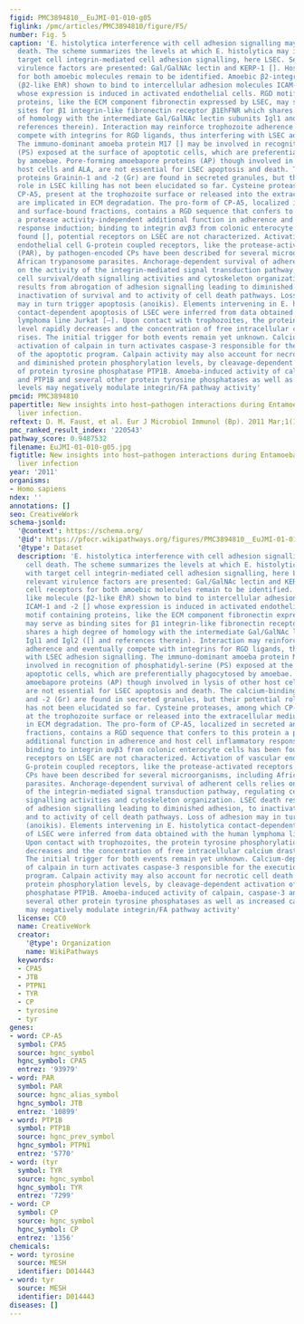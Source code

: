 ```yaml
---
figid: PMC3894810__EuJMI-01-010-g05
figlink: /pmc/articles/PMC3894810/figure/F5/
number: Fig. 5
caption: 'E. histolytica interference with cell adhesion signalling may induce cell
  death. The scheme summarizes the levels at which E. histolytica may interfere with
  target cell integrin-mediated cell adhesion signalling, here LSEC. Several relevant
  virulence factors are presented: Gal/GalNAc lectin and KERP-1 []. Host cell receptors
  for both amoebic molecules remain to be identified. Amoebic β2-integrin like molecule
  (β2-like EhR) shown to bind to intercellular adhesion molecules ICAM-1 and -2 []
  whose expression is induced in activated endothelial cells. RGD motif containing
  proteins, like the ECM component fibronectin expressed by LSEC, may serve as binding
  sites for β1 integrin-like fibronectin receptor β1EhFNR which shares a high degree
  of homology with the intermediate Gal/GalNAc lectin subunits Igl1 and Igl2 ([] and
  references therein). Interaction may reinforce trophozoite adherence and eventually
  compete with integrins for RGD ligands, thus interfering with LSEC adhesion signalling.
  The immuno-dominant amoeba protein M17 [] may be involved in recognition of phosphatidyl-serine
  (PS) exposed at the surface of apoptotic cells, which are preferentially phagocytosed
  by amoebae. Pore-forming amoebapore proteins (AP) though involved in lysis of other
  host cells and ALA, are not essential for LSEC apoptosis and death. The calcium-binding
  proteins Grainin-1 and -2 (Gr) are found in secreted granules, but their potential
  role in LSEC killing has not been elucidated so far. Cysteine proteases, among which
  CP-A5, present at the trophozoite surface or released into the extracellular medium,
  are implicated in ECM degradation. The pro-form of CP-A5, localized in secreted
  and surface-bound fractions, contains a RGD sequence that confers to this protein
  a protease activity-independent additional function in adherence and host cell inflammatory
  response induction; binding to integrin αvβ3 from colonic enterocyte cells has been
  found [], potential receptors on LSEC are not characterized. Activation of vascular
  endothelial cell G-protein coupled receptors, like the protease-activated receptors
  (PAR), by pathogen-encoded CPs have been described for several microorganisms, including
  African trypanosome parasites. Anchorage-dependent survival of adherent cells relies
  on the activity of the integrin-mediated signal transduction pathway, regulating
  cell survival/death signalling activities and cytoskeleton organization. LSEC death
  results from abrogation of adhesion signalling leading to diminished adhesion, to
  inactivation of survival and to activity of cell death pathways. Loss of adhesion
  may in turn trigger apoptosis (anoikis). Elements intervening in E. histolytica
  contact-dependent apoptosis of LSEC were inferred from data obtained with the human
  lymphoma line Jurkat [–]. Upon contact with trophozoites, the protein tyrosine phosphorylation
  level rapidly decreases and the concentration of free intracellular calcium drastically
  rises. The initial trigger for both events remain yet unknown. Calcium-dependent
  activation of calpain in turn activates caspase-3 responsible for the execution
  of the apoptotic program. Calpain activity may also account for necrotic cell death
  and diminished protein phosphorylation levels, by cleavage-dependent activation
  of protein tyrosine phosphatase PTP1B. Amoeba-induced activity of calpain, caspase-3
  and PTP1B and several other protein tyrosine phosphatases as well as increased calcium
  levels may negatively modulate integrin/FA pathway activity'
pmcid: PMC3894810
papertitle: New insights into host–pathogen interactions during Entamoeba histolytica
  liver infection.
reftext: D. M. Faust, et al. Eur J Microbiol Immunol (Bp). 2011 Mar;1(1):10-18.
pmc_ranked_result_index: '220543'
pathway_score: 0.9487532
filename: EuJMI-01-010-g05.jpg
figtitle: New insights into host–pathogen interactions during Entamoeba histolytica
  liver infection
year: '2011'
organisms:
- Homo sapiens
ndex: ''
annotations: []
seo: CreativeWork
schema-jsonld:
  '@context': https://schema.org/
  '@id': https://pfocr.wikipathways.org/figures/PMC3894810__EuJMI-01-010-g05.html
  '@type': Dataset
  description: 'E. histolytica interference with cell adhesion signalling may induce
    cell death. The scheme summarizes the levels at which E. histolytica may interfere
    with target cell integrin-mediated cell adhesion signalling, here LSEC. Several
    relevant virulence factors are presented: Gal/GalNAc lectin and KERP-1 []. Host
    cell receptors for both amoebic molecules remain to be identified. Amoebic β2-integrin
    like molecule (β2-like EhR) shown to bind to intercellular adhesion molecules
    ICAM-1 and -2 [] whose expression is induced in activated endothelial cells. RGD
    motif containing proteins, like the ECM component fibronectin expressed by LSEC,
    may serve as binding sites for β1 integrin-like fibronectin receptor β1EhFNR which
    shares a high degree of homology with the intermediate Gal/GalNAc lectin subunits
    Igl1 and Igl2 ([] and references therein). Interaction may reinforce trophozoite
    adherence and eventually compete with integrins for RGD ligands, thus interfering
    with LSEC adhesion signalling. The immuno-dominant amoeba protein M17 [] may be
    involved in recognition of phosphatidyl-serine (PS) exposed at the surface of
    apoptotic cells, which are preferentially phagocytosed by amoebae. Pore-forming
    amoebapore proteins (AP) though involved in lysis of other host cells and ALA,
    are not essential for LSEC apoptosis and death. The calcium-binding proteins Grainin-1
    and -2 (Gr) are found in secreted granules, but their potential role in LSEC killing
    has not been elucidated so far. Cysteine proteases, among which CP-A5, present
    at the trophozoite surface or released into the extracellular medium, are implicated
    in ECM degradation. The pro-form of CP-A5, localized in secreted and surface-bound
    fractions, contains a RGD sequence that confers to this protein a protease activity-independent
    additional function in adherence and host cell inflammatory response induction;
    binding to integrin αvβ3 from colonic enterocyte cells has been found [], potential
    receptors on LSEC are not characterized. Activation of vascular endothelial cell
    G-protein coupled receptors, like the protease-activated receptors (PAR), by pathogen-encoded
    CPs have been described for several microorganisms, including African trypanosome
    parasites. Anchorage-dependent survival of adherent cells relies on the activity
    of the integrin-mediated signal transduction pathway, regulating cell survival/death
    signalling activities and cytoskeleton organization. LSEC death results from abrogation
    of adhesion signalling leading to diminished adhesion, to inactivation of survival
    and to activity of cell death pathways. Loss of adhesion may in turn trigger apoptosis
    (anoikis). Elements intervening in E. histolytica contact-dependent apoptosis
    of LSEC were inferred from data obtained with the human lymphoma line Jurkat [–].
    Upon contact with trophozoites, the protein tyrosine phosphorylation level rapidly
    decreases and the concentration of free intracellular calcium drastically rises.
    The initial trigger for both events remain yet unknown. Calcium-dependent activation
    of calpain in turn activates caspase-3 responsible for the execution of the apoptotic
    program. Calpain activity may also account for necrotic cell death and diminished
    protein phosphorylation levels, by cleavage-dependent activation of protein tyrosine
    phosphatase PTP1B. Amoeba-induced activity of calpain, caspase-3 and PTP1B and
    several other protein tyrosine phosphatases as well as increased calcium levels
    may negatively modulate integrin/FA pathway activity'
  license: CC0
  name: CreativeWork
  creator:
    '@type': Organization
    name: WikiPathways
  keywords:
  - CPA5
  - JTB
  - PTPN1
  - TYR
  - CP
  - tyrosine
  - tyr
genes:
- word: CP-A5
  symbol: CPA5
  source: hgnc_symbol
  hgnc_symbol: CPA5
  entrez: '93979'
- word: PAR
  symbol: PAR
  source: hgnc_alias_symbol
  hgnc_symbol: JTB
  entrez: '10899'
- word: PTP1B
  symbol: PTP1B
  source: hgnc_prev_symbol
  hgnc_symbol: PTPN1
  entrez: '5770'
- word: (tyr
  symbol: TYR
  source: hgnc_symbol
  hgnc_symbol: TYR
  entrez: '7299'
- word: CP
  symbol: CP
  source: hgnc_symbol
  hgnc_symbol: CP
  entrez: '1356'
chemicals:
- word: tyrosine
  source: MESH
  identifier: D014443
- word: tyr
  source: MESH
  identifier: D014443
diseases: []
---
```

